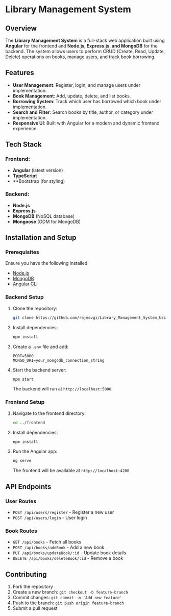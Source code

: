 # Library Management System

## Overview
The **Library Management System** is a full-stack web application built using **Angular** for the frontend and **Node.js, Express.js, and MongoDB** for the backend. The system allows users to perform CRUD (Create, Read, Update, Delete) operations on books, manage users, and track book borrowing.

## Features
- **User Management**: Register, login, and manage users under implementation.
- **Book Management**: Add, update, delete, and list books.
- **Borrowing System**: Track which user has borrowed which book under implementation.
- **Search and Filter**: Search books by title, author, or category under implementation.
- **Responsive UI**: Built with Angular for a modern and dynamic frontend experience.

## Tech Stack
### Frontend:
- **Angular** (latest version)
- **TypeScript**
- **Bootstrap (for styling)

### Backend:
- **Node.js**
- **Express.js**
- **MongoDB** (NoSQL database)
- **Mongoose** (ODM for MongoDB)

## Installation and Setup
### Prerequisites
Ensure you have the following installed:
- [Node.js](https://nodejs.org/)
- [MongoDB](https://www.mongodb.com/)
- [Angular CLI](https://angular.io/cli)

### Backend Setup
1. Clone the repository:
   ```sh
   git clone https://github.com/rajeevgi/Library_Management_System_Using_Angular.git
   ```
2. Install dependencies:
   ```sh
   npm install
   ```
3. Create a `.env` file and add:
   ```env
   PORT=5000
   MONGO_URI=your_mongodb_connection_string
   ```
4. Start the backend server:
   ```sh
   npm start
   ```
   The backend will run at `http://localhost:5000`

### Frontend Setup
1. Navigate to the frontend directory:
   ```sh
   cd ../frontend
   ```
2. Install dependencies:
   ```sh
   npm install
   ```
3. Run the Angular app:
   ```sh
   ng serve
   ```
   The frontend will be available at `http://localhost:4200`

## API Endpoints
### User Routes
- `POST /api/users/register` - Register a new user
- `POST /api/users/login` - User login

### Book Routes
- `GET /api/books` - Fetch all books
- `POST /api/books/addBook` - Add a new book
- `PUT /api/books/updateBook/:id` - Update book details
- `DELETE /api/books/deleteBook/:id` - Remove a book

## Contributing
1. Fork the repository
2. Create a new branch: `git checkout -b feature-branch`
3. Commit changes: `git commit -m 'Add new feature'`
4. Push to the branch: `git push origin feature-branch`
5. Submit a pull request

